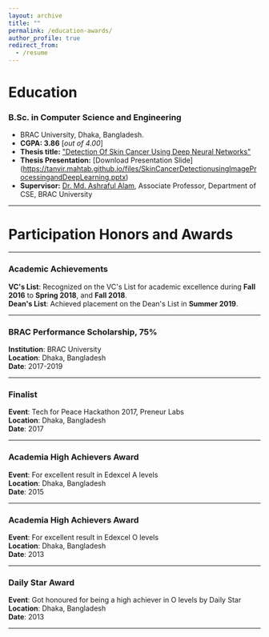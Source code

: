 ```yaml
---
layout: archive
title: ""
permalink: /education-awards/
author_profile: true
redirect_from:
  - /resume
---
```


# Education

### B.Sc. in Computer Science and Engineering


* BRAC University, Dhaka, Bangladesh.
* **CGPA:  3.86** [*out of 4.00*]
* **Thesis title:** ["Detection Of Skin Cancer Using Deep Neural Networks"](https://tanvir.mahtab.github.io/files/Tanvir_B.Sc._Thesis.pdf)
* **Thesis Presentation:** [Download Presentation Slide]
(https://tanvir.mahtab.github.io/files/SkinCancerDetectionusingImageProcessingandDeepLearning.pptx)
* **Supervisor:** [Dr. Md. Ashraful Alam](https://scholar.google.com/citations?user=NDJ6mRUAAAAJ), Associate Professor, Department of CSE, BRAC University
  
---
# Participation Honors and Awards

---

### Academic Achievements
**VC's List**: Recognized on the VC's List for academic excellence during **Fall 2016** to **Spring 2018**, and **Fall 2018**. <br />
**Dean's List**: Achieved placement on the Dean's List in **Summer 2019**.

---
### BRAC Performance Scholarship, 75%
**Institution**: BRAC University  
**Location**: Dhaka, Bangladesh  
**Date**: 2017-2019

---

### Finalist
**Event**: Tech for Peace Hackathon 2017, Preneur Labs  
**Location**: Dhaka, Bangladesh  
**Date**: 2017

---

### Academia High Achievers Award
**Event**: For excellent result in Edexcel A levels  
**Location**: Dhaka, Bangladesh  
**Date**: 2015

---

### Academia High Achievers Award
**Event**: For excellent result in Edexcel O levels  
**Location**: Dhaka, Bangladesh  
**Date**: 2013

---

### Daily Star Award
**Event**: Got honoured for being a high achiever in O levels by Daily Star  
**Location**: Dhaka, Bangladesh  
**Date**: 2013



___________________________________________
